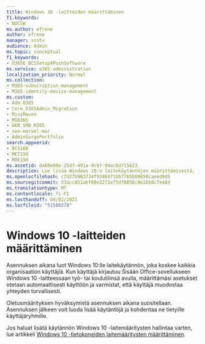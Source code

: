 ```yaml
---
title: Windows 10 -laitteiden määrittäminen
f1.keywords:
- NOCSH
ms.author: efrene
author: efrene
manager: scotv
audience: Admin
ms.topic: conceptual
f1_keywords:
- O365E_BCSSetup4PushSoftware
ms.service: o365-administration
localization_priority: Normal
ms.collection:
- M365-subscription-management
- M365-identity-device-management
ms.custom:
- Adm_O365
- Core_O365Admin_Migration
- MiniMaven
- MSB365
- OKR_SMB_M365
- seo-marvel-mar
- AdminSurgePortfolio
search.appverid:
- BCS160
- MET150
- MOE150
ms.assetid: da60e08e-2547-491a-9c97-94ac6d715623
description: Lue lisää Windows 10:n laitekäytäntöjen määrittämisestä, jotka koskevat kaikkia organisaation käyttäjiä, ja varmista, että he voivat muodostaa yhteyden turvallisesti.
ms.openlocfilehash: c7d27b903734f9348471bb7765b88650caeed9d5
ms.sourcegitcommit: 53acc851abf68e2272e75df0856c0e16b0c7e48d
ms.translationtype: MT
ms.contentlocale: fi-FI
ms.lasthandoff: 04/02/2021
ms.locfileid: "51580270"
---
```

# <a name="configure-windows-10-devices"></a>Windows 10 -laitteiden määrittäminen

Asennuksen aikana luot Windows 10:lle laitekäytännön, joka koskee kaikkia organisaation käyttäjiä. Kun käyttäjä kirjautuu Sisään Office-sovellukseen Windows 10 -laitteessaan työ- tai koulutilinsä avulla, määrittämäsi asetukset otetaan automaattisesti käyttöön ja varmistat, että käyttäjä muodostaa yhteyden turvallisesti.
  
Oletusmäärityksen hyväksymistä asennuksen aikana suositellaan. Asennuksen jälkeen voit luoda lisää käytäntöjä ja kohdentaa ne tietyille käyttäjäryhmille.
  
Jos haluat lisätä käytännön Windows 10 -laitemääritysten hallintaa varten, lue artikkeli [Windows 10 -tietokoneiden laitemääritysten määrittäminen](protection-settings-for-windows-10-pcs.md).
  

